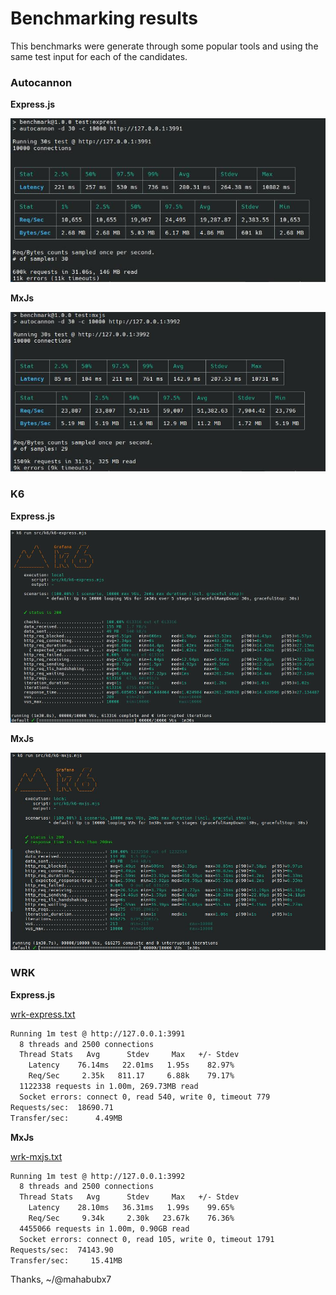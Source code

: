 # Benchmarking results

This benchmarks were generate through some popular tools and using the same test input for each of the candidates.

### Autocannon

**Express.js**

![express-ss](./src/autocannon/express.jpg)

**MxJs**

![mxjs-ss](./src/autocannon/mxjs.jpg)

### K6

**Express.js**

![express-k6](./src/k6/express.jpg)

**MxJs**

![mxjs-k6](./src/k6/mxjs.jpg)

### WRK

**Express.js**

[wrk-express.txt](./wrk-express.txt)

```txt
Running 1m test @ http://127.0.0.1:3991
  8 threads and 2500 connections
  Thread Stats   Avg      Stdev     Max   +/- Stdev
    Latency    76.14ms   22.01ms   1.95s    82.97%
    Req/Sec     2.35k   811.17     6.88k    79.17%
  1122338 requests in 1.00m, 269.73MB read
  Socket errors: connect 0, read 540, write 0, timeout 779
Requests/sec:  18690.71
Transfer/sec:      4.49MB
```

**MxJs**

[wrk-mxjs.txt](./wrk-mxjs.txt)

```txt
Running 1m test @ http://127.0.0.1:3992
  8 threads and 2500 connections
  Thread Stats   Avg      Stdev     Max   +/- Stdev
    Latency    28.10ms   36.31ms   1.99s    99.65%
    Req/Sec     9.34k     2.30k   23.67k    76.36%
  4455066 requests in 1.00m, 0.90GB read
  Socket errors: connect 0, read 105, write 0, timeout 1791
Requests/sec:  74143.90
Transfer/sec:     15.41MB

```

Thanks,
~/@mahabubx7
